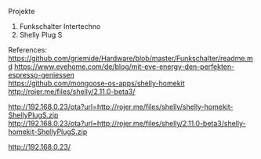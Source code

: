 Projekte

1. Funkschalter Intertechno
2. Shelly Plug S


References:  
https://github.com/griemide/Hardware/blob/master/Funkschalter/readme.md
https://www.evehome.com/de/blog/mit-eve-energy-den-perfekten-espresso-geniessen  
https://github.com/mongoose-os-apps/shelly-homekit  
http://rojer.me/files/shelly/2.11.0-beta3/

http://192.168.0.23/ota?url=http://rojer.me/files/shelly/shelly-homekit-ShellyPlugS.zip  
http://192.168.0.23/ota?url=http://rojer.me/files/shelly/2.11.0-beta3/shelly-homekit-ShellyPlugS.zip  

http://192.168.0.23/  
